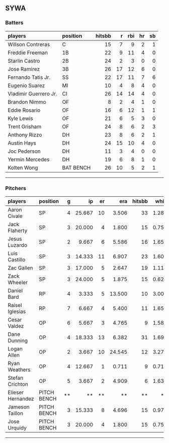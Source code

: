 ## SYWA

### Batters

 
|players               |position  | hitsbb|  r| rbi| hr| sb| 
|:---------------------|:---------|------:|--:|---:|--:|--:| 
|Willson Contreras     |C         |     15|  7|   9|  2|  1| 
|Freddie Freeman       |1B        |     22|  9|  11|  4|  0| 
|Starlin Castro        |2B        |     24|  2|   3|  0|  0| 
|Jose Ramirez          |3B        |     26| 17|  12|  6|  0| 
|Fernando Tatis Jr.    |SS        |     22| 17|  11|  7|  6| 
|Eugenio Suarez        |MI        |     10|  4|   8|  4|  0| 
|Vladimir Guerrero Jr. |CI        |     26| 14|  14|  4|  0| 
|Brandon Nimmo         |OF        |      8|  2|   4|  1|  0| 
|Eddie Rosario         |OF        |     16|  6|  12|  1|  1| 
|Kyle Lewis            |OF        |     21|  6|   5|  3|  0| 
|Trent Grisham         |OF        |     24|  8|   6|  2|  3| 
|Anthony Rizzo         |DH        |     23|  8|   6|  2|  1| 
|Austin Hays           |DH        |     24| 15|  10|  4|  0| 
|Joc Pederson          |DH        |     11|  3|   4|  0|  0| 
|Yermin Mercedes       |DH        |     19|  6|   8|  1|  0| 
|Kolten Wong           |BAT BENCH |     26| 10|   5|  2|  1| 


* * *

### Pitchers

 
|players           |position    |  g|     ip| er|    era| hitsbb|  whip| so|  w| sv| 
|:-----------------|:-----------|--:|------:|--:|------:|------:|-----:|--:|--:|--:| 
|Aaron Civale      |SP          |  4| 25.667| 10|  3.506|     33| 1.286| 17|  2|  0| 
|Jack Flaherty     |SP          |  3| 20.000|  4|  1.800|     15| 0.750| 21|  3|  0| 
|Jesus Luzardo     |SP          |  2|  9.667|  6|  5.586|     16| 1.655|  9|  0|  0| 
|Luis Castillo     |SP          |  3| 14.333| 11|  6.907|     23| 1.605| 10|  0|  0| 
|Zac Gallen        |SP          |  3| 17.000|  5|  2.647|     19| 1.118| 18|  1|  0| 
|Zack Wheeler      |SP          |  3| 24.000|  5|  1.875|     15| 0.625| 23|  2|  0| 
|Daniel Bard       |RP          |  4|  3.333|  5| 13.500|     10| 3.000|  3|  1|  1| 
|Raisel Iglesias   |RP          |  7|  6.667|  4|  5.400|     11| 1.650|  6|  0|  4| 
|Cesar Valdez      |OP          |  6|  5.667|  3|  4.765|      9| 1.588|  8|  0|  4| 
|Dane Dunning      |OP          |  4| 18.333| 13|  6.382|     31| 1.691| 23|  1|  0| 
|Logan Allen       |OP          |  2|  3.667| 10| 24.545|     12| 3.273|  2|  0|  0| 
|Ryan Weathers     |OP          |  4| 12.667|  1|  0.711|      9| 0.711| 10|  1|  0| 
|Stefan Crichton   |OP          |  5|  3.667|  2|  4.909|      6| 1.636|  3|  0|  2| 
|Elieser Hernandez |PITCH BENCH | **|     **| **|     **|     **|    **| **| **| **| 
|Jameson Taillon   |PITCH BENCH |  3| 15.333|  8|  4.696|     15| 0.978| 19|  1|  0| 
|Jose Urquidy      |PITCH BENCH |  3| 20.000|  4|  1.800|     15| 0.750|  9|  3|  0| 


* * *



